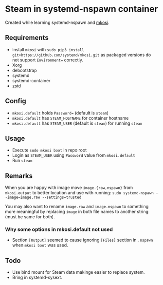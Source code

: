 # Steam in systemd-nspawn container

Created while learning systemd-nspawn and [mkosi](https://0pointer.net/blog/mkosi-a-tool-for-generating-os-images.html).

## Requirements
* Install `mkosi` with `sudo pip3 install git+https://github.com/systemd/mkosi.git` as packaged versions do not support `Environment=` correctly.
* Xorg
* debootstrap
* systemd
* systemd-container
* zstd

## Config

* `mkosi.default` holds `Password=` (default is `steam`)
* `mkosi.default` has `STEAM_HOSTNAME` for container hostname
* `mkosi.default` has `STEAM_USER` (default is `steam`) for running `steam`

## Usage

* Execute `sudo mkosi boot` in repo root
* Login as `STEAM_USER` using `Password` value from `mkosi.default`
* Run `steam`

## Remarks

When you are happy with image move `image.{raw,nspawn}` from `mkosi.output` to better location and use with running:
`sudo systemd-nspawn --image=image.raw --settings=trusted`

You may also want to rename `image.raw` and `image.nspawn` to something more meaningful by replacing `image` in both
file names to another string (must be same for both).

### Why some options in mkosi.default not used
* Section `[Output]` seemed to cause ignoring `[Files]` section in `.nspawn` when `mkosi boot` was used.

## Todo
* Use bind mount for Steam data makinge easier to replace system.
* Bring in systemd-sysext.
